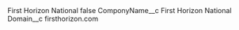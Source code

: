 <?xml version="1.0" encoding="UTF-8"?>
<CustomMetadata xmlns="http://soap.sforce.com/2006/04/metadata" xmlns:xsi="http://www.w3.org/2001/XMLSchema-instance" xmlns:xsd="http://www.w3.org/2001/XMLSchema">
    <label>First Horizon National</label>
    <protected>false</protected>
    <values>
        <field>ComponyName__c</field>
        <value xsi:type="xsd:string">First Horizon National</value>
    </values>
    <values>
        <field>Domain__c</field>
        <value xsi:type="xsd:string">firsthorizon.com</value>
    </values>
</CustomMetadata>

